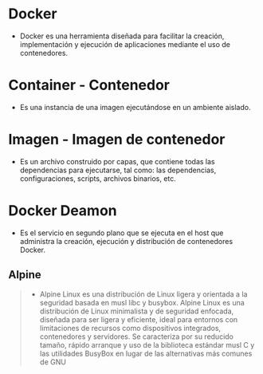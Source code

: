 # Docker
* Docker es una herramienta diseñada para facilitar la creación, implementación y ejecución de aplicaciones mediante el uso de contenedores.

# Container - Contenedor
* Es una instancia de una imagen ejecutándose en un ambiente aislado.

# Imagen - Imagen de contenedor
* Es un archivo construido por capas, que contiene todas las dependencias para ejecutarse, tal como: las dependencias, configuraciones, scripts, archivos binarios, etc.

# Docker Deamon
* Es el servicio en segundo plano que se ejecuta en el host que administra la creación, ejecución y distribución de contenedores Docker.

## Alpine
> * Alpine Linux es una distribución de Linux ligera y orientada a la seguridad basada en musl libc y busybox. Alpine Linux es una distribución de Linux minimalista y de seguridad enfocada, diseñada para ser ligera y eficiente, ideal para entornos con limitaciones de recursos como dispositivos integrados, contenedores y servidores. Se caracteriza por su reducido tamaño, rápido arranque y uso de la biblioteca estándar musl C y las utilidades BusyBox en lugar de las alternativas más comunes de GNU
